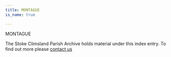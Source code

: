 ```yaml
---
title: MONTAGUE
is_name: true

---
```


MONTAGUE


The Stoke Climsland Parish Archive holds material under this index entry. To find out more please [contact us](/contact/)
